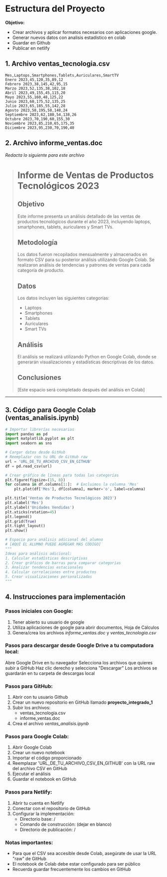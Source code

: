 # Estructura del Proyecto
**Objetivo:**
* Crear archivos y aplicar formatos necesarios con aplicaciones google.
* Generar nuevos datos con analisis estadístico en colab
* Guardar en Github
* Publicar en netlify

## 1. Archivo ventas_tecnologia.csv
```csv
Mes,Laptops,Smartphones,Tablets,Auriculares,SmartTV
Enero 2023,45,120,35,89,12
Febrero 2023,38,145,42,95,15
Marzo 2023,52,135,38,102,18
Abril 2023,49,155,45,115,20
Mayo 2023,55,160,48,125,22
Junio 2023,60,175,52,135,25
Julio 2023,65,185,55,142,28
Agosto 2023,58,195,58,148,24
Septiembre 2023,62,180,54,138,26
Octubre 2023,70,190,60,155,30
Noviembre 2023,85,210,65,175,35
Diciembre 2023,95,230,70,190,40
```

## 2. Archivo informe_ventas.doc
_Redacta lo siguiente para este archivo_
 
> # Informe de Ventas de Productos Tecnológicos 2023
>
> ## Objetivo
> Este informe presenta un análisis detallado de las ventas de productos tecnológicos durante el año 2023, incluyendo laptops, smartphones, tablets, auriculares y Smart TVs.
> 
> ## Metodología
> Los datos fueron recopilados mensualmente y almacenados en formato CSV para su posterior análisis utilizando Google Colab. Se realizaron análisis de tendencias y patrones de ventas para cada categoría de producto.
> 
> ## Datos
> Los datos incluyen las siguientes categorías:
> - Laptops
> - Smartphones
> - Tablets
> - Auriculares
> - Smart TVs
> 
> ## Análisis
> El análisis se realizará utilizando Python en Google Colab, donde se generarán visualizaciones y estadísticas descriptivas de los datos.
> 
> ## Conclusiones
> [Este espacio será completado después del análisis en Colab]
>
---

## 3. Código para Google Colab (ventas_analisis.ipynb)
```python
# Importar librerías necesarias
import pandas as pd
import matplotlib.pyplot as plt
import seaborn as sns

# Cargar datos desde GitHub
# Reemplazar con tu URL de GitHub raw
url = 'URL_DE_TU_ARCHIVO_CSV_EN_GITHUB'
df = pd.read_csv(url)

# Crear gráfico de líneas para todas las categorías
plt.figure(figsize=(15, 8))
for columna in df.columns[1:]:  # Excluimos la columna 'Mes'
    plt.plot(df['Mes'], df[columna], marker='o', label=columna)

plt.title('Ventas de Productos Tecnológicos 2023')
plt.xlabel('Mes')
plt.ylabel('Unidades Vendidas')
plt.xticks(rotation=45)
plt.legend()
plt.grid(True)
plt.tight_layout()
plt.show()

# Espacio para análisis adicional del alumno
# [AQUÍ EL ALUMNO PUEDE AGREGAR MÁS CÓDIGO]
"""
Ideas para análisis adicional:
1. Calcular estadísticas descriptivas
2. Crear gráficos de barras para comparar categorías
3. Analizar tendencias estacionales
4. Calcular correlaciones entre productos
5. Crear visualizaciones personalizadas
"""

```

## 4. Instrucciones para implementación
### Pasos iniciales con Google:
1. Tener abierto su usuario de google
2. Utiliza aplicaciones de google para abrir documentos, Hoja de Cálculos
3. Genera/crea los archivos *informe_ventas.doc* y *ventas_tecnologia.csv*

### Pasos para descargar desde Google Drive a tu computadora local:
Abre Google Drive en tu navegador
Selecciona los archivos que quieres subir a GitHub
Haz clic derecho y selecciona "Descargar"
Los archivos se guardarán en tu carpeta de descargas local

### Pasos para GitHub:
1. Abrir con tu usuario Github
2. Crear un nuevo repositorio en GitHub llamado **proyecto_integrado_1**
3. Subir los archivos:
   - ventas_tecnologia.csv
   - informe_ventas.doc
4. Crea el archivo *ventas_analisis.ipynb*

### Pasos para Google Colab:
1. Abrir Google Colab
2. Crear un nuevo notebook
3. Importar el código proporcionado
4. Reemplazar 'URL_DE_TU_ARCHIVO_CSV_EN_GITHUB' con la URL raw del archivo CSV en GitHub
5. Ejecutar el análisis
6. Guardar el notebook en GitHub

### Pasos para Netlify:
1. Abrir tu cuenta en Netlify
2. Conectar con el repositorio de GitHub
3. Configurar la implementación:
   - Directorio base: /
   - Comando de construcción: (dejar en blanco)
   - Directorio de publicación: /

### Notas importantes:
- Para que el CSV sea accesible desde Colab, asegúrate de usar la URL "raw" de GitHub
- El notebook de Colab debe estar configurado para ser público
- Recuerda guardar frecuentemente los cambios en GitHub
